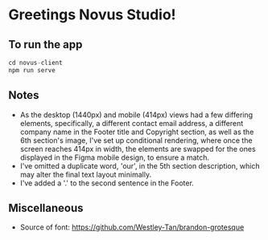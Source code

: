 # Greetings Novus Studio!

## To run the app

```js
cd novus-client
npm run serve
```

## Notes

- As the desktop (1440px) and mobile (414px) views had a few differing elements, specifically, a different contact email address, a different company name in the Footer title and Copyright section, as well as the 6th section's image, I've set up conditional rendering, where once the screen reaches 414px in width, the elements are swapped for the ones displayed in the Figma mobile design, to ensure a match.
- I've omitted a duplicate word, 'our', in the 5th section description, which may alter the final text layout minimally.
- I've added a '.' to the second sentence in the Footer.

## Miscellaneous

- Source of font: https://github.com/Westley-Tan/brandon-grotesque
